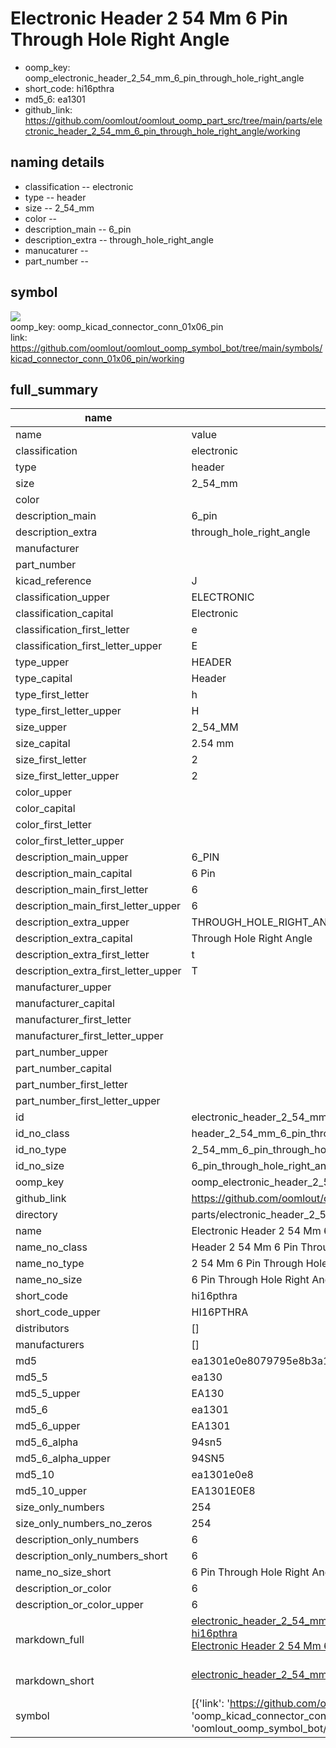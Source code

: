 # Electronic Header 2 54 Mm 6 Pin Through Hole Right Angle

  
* oomp_key: oomp_electronic_header_2_54_mm_6_pin_through_hole_right_angle 
* short_code: hi16pthra
* md5_6: ea1301  
* github_link: https://github.com/oomlout/oomlout_oomp_part_src/tree/main/parts/electronic_header_2_54_mm_6_pin_through_hole_right_angle/working  
## naming details
* classification -- electronic
* type -- header
* size -- 2_54_mm
* color -- 
* description_main -- 6_pin
* description_extra -- through_hole_right_angle
* manucaturer -- 
* part_number -- 



## symbol

![](symbol/{index}/working/working_600.png)  
oomp_key: oomp_kicad_connector_conn_01x06_pin  
link: https://github.com/oomlout/oomlout_oomp_symbol_bot/tree/main/symbols/kicad_connector_conn_01x06_pin/working  


## full_summary
| name | value | 
| --- | --- | 
| name | value | 
| classification | electronic | 
| type | header | 
| size | 2_54_mm | 
| color |  | 
| description_main | 6_pin | 
| description_extra | through_hole_right_angle | 
| manufacturer |  | 
| part_number |  | 
| kicad_reference | J | 
| classification_upper | ELECTRONIC | 
| classification_capital | Electronic | 
| classification_first_letter | e | 
| classification_first_letter_upper | E | 
| type_upper | HEADER | 
| type_capital | Header | 
| type_first_letter | h | 
| type_first_letter_upper | H | 
| size_upper | 2_54_MM | 
| size_capital | 2.54 mm | 
| size_first_letter | 2 | 
| size_first_letter_upper | 2 | 
| color_upper |  | 
| color_capital |  | 
| color_first_letter |  | 
| color_first_letter_upper |  | 
| description_main_upper | 6_PIN | 
| description_main_capital | 6 Pin | 
| description_main_first_letter | 6 | 
| description_main_first_letter_upper | 6 | 
| description_extra_upper | THROUGH_HOLE_RIGHT_ANGLE | 
| description_extra_capital | Through Hole Right Angle | 
| description_extra_first_letter | t | 
| description_extra_first_letter_upper | T | 
| manufacturer_upper |  | 
| manufacturer_capital |  | 
| manufacturer_first_letter |  | 
| manufacturer_first_letter_upper |  | 
| part_number_upper |  | 
| part_number_capital |  | 
| part_number_first_letter |  | 
| part_number_first_letter_upper |  | 
| id | electronic_header_2_54_mm_6_pin_through_hole_right_angle | 
| id_no_class | header_2_54_mm_6_pin_through_hole_right_angle | 
| id_no_type | 2_54_mm_6_pin_through_hole_right_angle | 
| id_no_size | 6_pin_through_hole_right_angle | 
| oomp_key | oomp_electronic_header_2_54_mm_6_pin_through_hole_right_angle | 
| github_link | https://github.com/oomlout/oomlout_oomp_part_src/tree/main/parts/electronic_header_2_54_mm_6_pin_through_hole_right_angle/working | 
| directory | parts/electronic_header_2_54_mm_6_pin_through_hole_right_angle | 
| name | Electronic Header 2 54 Mm 6 Pin Through Hole Right Angle | 
| name_no_class | Header 2 54 Mm 6 Pin Through Hole Right Angle | 
| name_no_type | 2 54 Mm 6 Pin Through Hole Right Angle | 
| name_no_size | 6 Pin Through Hole Right Angle | 
| short_code | hi16pthra | 
| short_code_upper | HI16PTHRA | 
| distributors | [] | 
| manufacturers | [] | 
| md5 | ea1301e0e8079795e8b3a1153f8bba5b | 
| md5_5 | ea130 | 
| md5_5_upper | EA130 | 
| md5_6 | ea1301 | 
| md5_6_upper | EA1301 | 
| md5_6_alpha | 94sn5 | 
| md5_6_alpha_upper | 94SN5 | 
| md5_10 | ea1301e0e8 | 
| md5_10_upper | EA1301E0E8 | 
| size_only_numbers | 254 | 
| size_only_numbers_no_zeros | 254 | 
| description_only_numbers | 6 | 
| description_only_numbers_short | 6 | 
| name_no_size_short | 6 Pin Through Hole Right Angle | 
| description_or_color | 6 | 
| description_or_color_upper | 6 | 
| markdown_full | [electronic_header_2_54_mm_6_pin_through_hole_right_angle](https://github.com/oomlout/oomlout_oomp_part_src/tree/main/parts/electronic_header_2_54_mm_6_pin_through_hole_right_angle/working)<br>[hi16pthra](https://github.com/oomlout/oomlout_oomp_part_src/tree/main/parts/electronic_header_2_54_mm_6_pin_through_hole_right_angle/working)<br>[Electronic Header 2 54 Mm 6 Pin Through Hole Right Angle](https://github.com/oomlout/oomlout_oomp_part_src/tree/main/parts/electronic_header_2_54_mm_6_pin_through_hole_right_angle/working)<br><br> | 
| markdown_short | [electronic_header_2_54_mm_6_pin_through_hole_right_angle](https://github.com/oomlout/oomlout_oomp_part_src/tree/main/parts/electronic_header_2_54_mm_6_pin_through_hole_right_angle/working)<br><br> | 
| symbol | [{'link': 'https://github.com/oomlout/oomlout_oomp_symbol_bot/tree/main/symbols/kicad_connector_conn_01x06_pin', 'oomp_key': 'oomp_kicad_connector_conn_01x06_pin', 'directory': 'oomlout_oomp_symbol_bot/symbols/kicad_connector_conn_01x06_pin//working/working.kicad_sym', 'index': 0}] | 
